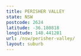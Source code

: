 ```yaml
---
title: PERISHER VALLEY
state: NSW
postcode: 2624
latitude: -36.180818
longitude: 148.441281
url: /nsw/perisher-valley/
layout: suburb
---
```

